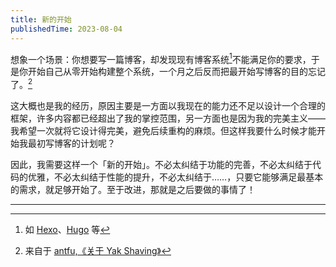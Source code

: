 ```yaml
---
title: 新的开始
publishedTime: 2023-08-04
---
```


想象一个场景：你想要写一篇博客，却发现现有博客系统[^1]不能满足你的要求，于是你开始自己从零开始构建整个系统，一个月之后反而把最开始写博客的目的忘记了。[^2]

这大概也是我的经历，原因主要是一方面以我现在的能力还不足以设计一个合理的框架，许多内容都已经超出了我的掌控范围，另一方面也是因为我的完美主义——我希望一次就将它设计得完美，避免后续重构的麻烦。但这样我要什么时候才能开始我最初写博客的计划呢？

因此，我需要这样一个「新的开始」。不必太纠结于功能的完善，不必太纠结于代码的优雅，不必太纠结于性能的提升，不必太纠结于……，只要它能够满足最基本的需求，就足够开始了。至于改进，那就是之后要做的事情了！

---

[^1]: 如 [Hexo](https://hexo.io/)、[Hugo](https://gohugo.io/) 等
[^2]: 来自于 [antfu,《关于 Yak Shaving》](https://antfu.me/posts/about-yak-shaving-zh#yak-shaving)

